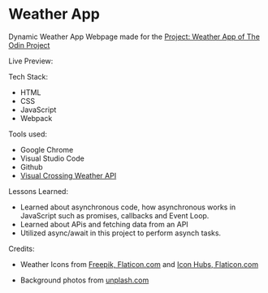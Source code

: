 # Weather App

Dynamic Weather App Webpage made for the [Project: Weather App of The Odin Project](https://www.theodinproject.com/lessons/node-path-javascript-weather-app)

Live Preview:

Tech Stack:

- HTML
- CSS
- JavaScript
- Webpack

Tools used:

- Google Chrome
- Visual Studio Code
- Github
- [Visual Crossing Weather API](https://www.visualcrossing.com/weather-api/)

Lessons Learned:

- Learned about asynchronous code, how asynchronous works in JavaScript such as promises, callbacks and Event Loop.
- Learned about APis and fetching data from an API
- Utilized async/await in this project to perform asynch tasks.

Credits:

- Weather Icons from [Freepik, Flaticon.com](https://www.flaticon.com/authors/freepik) and [Icon Hubs, Flaticon.com](https://www.flaticon.com/authors/icon-hubs)

- Background photos from [unplash.com](https://unsplash.com/)
